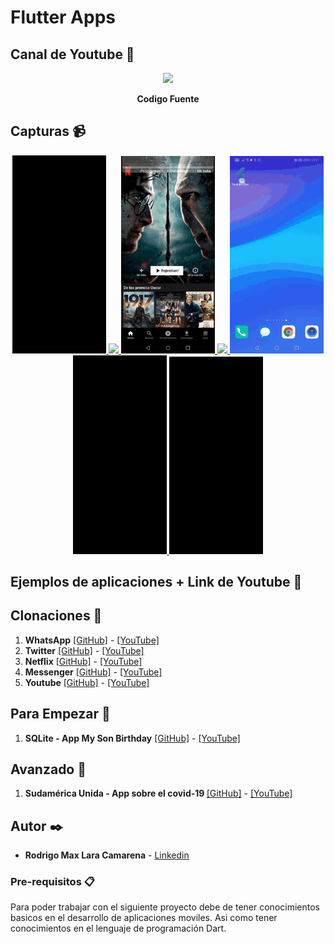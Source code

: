 # Flutter Apps

## Canal de Youtube 🚀

<p align="center">
  <a title="Codigo Fuente" href="https://www.youtube.com/codigofuente" target="_blank">
<img src="https://yt3.ggpht.com/a-/AOh14Ggu5Wml45UPksoMVJq2rqctYSp_bLbg3U1zYmoO5g=s288-c-k-c0xffffffff-no-rj-mo" width="100" />
  </a>
</p>
<p align="center">
  <b>Codigo Fuente</b>
</p>

## Capturas 📹

<p align="center">
<a href="https://github.com/Rodrigolara05/Flutter-WhatsApp-Clone/" target="_blank">
<img src="https://github.com/Rodrigolara05/Flutter-WhatsApp-Clone/blob/master/README-gif/captura-principal.gif" width="150" />
</a>
<a href="https://github.com/Rodrigolara05/Flutter-Twitter-Clone/" target="_blank">
<img src="https://github.com/Rodrigolara05/Flutter-Twitter-Clone/blob/master/README-gif/captura-principal.gif" width="150" />
</a>
<a href="https://github.com/Rodrigolara05/Flutter-Netflix-Clone/" target="_blank">
<img src="https://github.com/Rodrigolara05/Flutter-Netflix-Clone/blob/master/README-gif/captura-principal.gif" width="150" />
</a>
<a href="https://github.com/Rodrigolara05/Flutter-FBMessenger-Clone/" target="_blank">
<img src="https://github.com/Rodrigolara05/Flutter-FBMessenger-Clone/blob/master/README-gif/captura-principal.gif" width="150" />
</a>
<a href="https://github.com/Rodrigolara05/Flutter-Youtube-Clone/" target="_blank">
<img src="https://github.com/Rodrigolara05/Flutter-Youtube-Clone/blob/master/README-gif/captura-principal.gif" width="150" />
</a>
<a href="https://github.com/Rodrigolara05/My-Son-Birthday-SQLite-Flutter/" target="_blank">
<img src="https://github.com/Rodrigolara05/My-Son-Birthday-SQLite-Flutter/blob/master/README-gif/captura-principal.gif" width="150" />
</a>
  <a href="https://github.com/Rodrigolara05/Flutter-Covid19-App/" target="_blank">
<img src="https://github.com/Rodrigolara05/Flutter-Covid19-App/blob/master/git-resources/1.%20gif/1.%20Gif.gif" width="150" />
</a>
</p>

## Ejemplos de aplicaciones + Link de Youtube 📌
## Clonaciones 📌
<ol>
  <li><b>WhatsApp</b> <a href="https://github.com/Rodrigolara05/Flutter-WhatsApp-Clone/" target="_blank">[GitHub]</a> 
   - <a href="https://youtu.be/x-lpMDZaHo8" target="_blank">[YouTube]</a></li>
  <li><b>Twitter</b> <a href="https://github.com/Rodrigolara05/Flutter-Twitter-Clone/" target="_blank">[GitHub]</a> 
   - <a href="https://youtu.be/Sek8ZVr4IWY" target="_blank">[YouTube]</a></li>
  <li><b>Netflix</b> <a href="https://github.com/Rodrigolara05/Flutter-Netflix-Clone/" target="_blank">[GitHub]</a> 
   - <a href="https://youtu.be/Qwwi8DiUJ60" target="_blank">[YouTube]</a></li>
  <li><b>Messenger</b> <a href="https://github.com/Rodrigolara05/Flutter-FBMessenger-Clone/" target="_blank">[GitHub]</a> 
   - <a href="https://youtu.be/VxZmqwWJv-U" target="_blank">[YouTube]</a></li>
  <li><b>Youtube</b> <a href="https://github.com/Rodrigolara05/Flutter-Youtube-Clone/" target="_blank">[GitHub]</a> 
   - <a href="https://youtu.be/cdWulgAl9KM" target="_blank">[YouTube]</a></li>
</ol>

## Para Empezar 📌

<ol>
  <li><b>SQLite - App My Son Birthday</b> <a href="https://github.com/Rodrigolara05/My-Son-Birthday-SQLite-Flutter/" target="_blank">[GitHub]</a> 
   - <a href="https://youtube.com/CodigoFuente" target="_blank">[YouTube]</a></li>
</ol>

## Avanzado 📌

<ol>
  <li><b>Sudamérica Unida - App sobre el covid-19 </b> <a href="https://github.com/Rodrigolara05/Flutter-Covid19-App" target="_blank">[GitHub]</a> 
   - <a href="https://youtube.com/CodigoFuente" target="_blank">[YouTube]</a></li>
</ol>

## Autor ✒️

* **Rodrigo Max Lara Camarena** -  [Linkedin](https://www.linkedin.com/in/rodrigolara05)

### Pre-requisitos 📋

Para poder trabajar con el siguiente proyecto debe de tener conocimientos basicos en el desarrollo de aplicaciones moviles.
Asi como tener conocimientos en el lenguaje de programación Dart.

